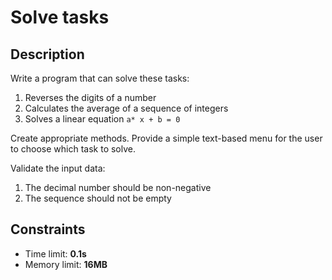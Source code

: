# Solve tasks

## Description
Write a program that can solve these tasks:

1. Reverses the digits of a number
1. Calculates the average of a sequence of integers
1. Solves a linear equation `a* x + b = 0`

Create appropriate methods. Provide a simple text-based menu for the user to choose which task to solve.

Validate the input data:

1. The decimal number should be non-negative
1. The sequence should not be empty


## Constraints
- Time limit: **0.1s**
- Memory limit: **16MB**
